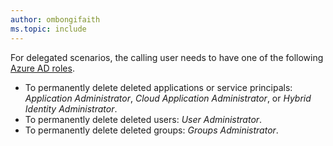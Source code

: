 ```yaml
---
author: ombongifaith
ms.topic: include
---
```


For delegated scenarios, the calling user needs to have one of the following [Azure AD roles](/azure/active-directory/roles/permissions-reference?toc=%2Fgraph%2Ftoc.json).

- To permanently delete deleted applications or service principals:  *Application Administrator*, *Cloud Application Administrator*, or *Hybrid Identity Administrator*.
- To permanently delete deleted users: *User Administrator*.
- To permanently delete deleted groups: *Groups Administrator*.